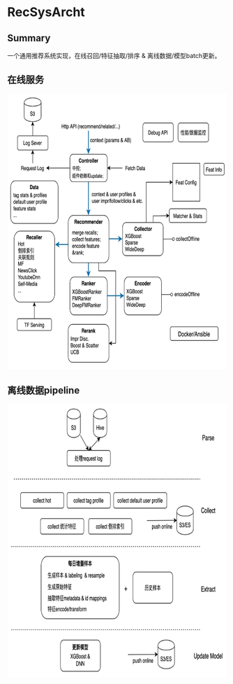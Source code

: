 # RecSysArcht

## Summary

一个通用推荐系统实现，在线召回/特征抽取/排序 & 离线数据/模型batch更新。

## 在线服务

<img src="https://github.com/cyber4ron/notes/blob/master/images/rec_sys_online.jpg" width="737" height="630">

## 离线数据pipeline

<img src="https://github.com/cyber4ron/notes/blob/master/images/rec_sys_offline.jpg" width="775" height="626">
